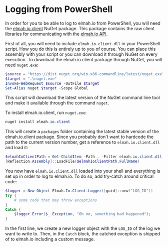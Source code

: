# Logging from PowerShell

In order for you to be able to log to elmah.io from PowerShell, you will need the [elmah.io.client](https://www.nuget.org/packages/elmah.io.client/) NuGet package. This package contains the raw client libraries for communicating with the [elmah.io API](https://elmah.io/api/v2).

First of all, you will need to include `elmah.io.client.dll` in your PowerShell script. How you do this is entirely up to you of course. You can place this assembly with your script or you can download it through NuGet on every execution. To download the elmah.io.client package through NuGet, you will need `nuget.exe`:

```powershell
$source = "https://dist.nuget.org/win-x86-commandline/latest/nuget.exe"
$target = ".\nuget.exe"
Invoke-WebRequest $source -OutFile $target
Set-Alias nuget $target -Scope Global
```

This script will download the latest version of the NuGet command line tool and make it available through the command `nuget`.

To install elmah.io.client, run `nuget.exe`:

```powershell
nuget install elmah.io.client
```

This will create a `packages` folder containing the latest stable version of the elmah.io.client package. Since you probably don't want to hardcode the path to the current version number, get a reference to `elmah.io.client.dll` and load it:

```powershell
$elmahIoClientPath = Get-ChildItem -Path . -Filter elmah.io.client.dll -Recurse
[Reflection.Assembly]::LoadFile($elmahIoClientPath.FullName)
```

You now have `elmah.io.client.dll` loaded into your shell and everything is set up in order to log to elmah.io. To do so, add try-catch around critical code:

```powershell
$logger = New-Object Elmah.Io.Client.Logger([guid]::new("LOG_ID"))
Try {
    # some code that may throw exceptions
}
Catch {
    $logger.Error($_.Exception, "Oh no, something bad happened");
}
```

In the first line, we create a new logger object with the `LOG_ID` of the log we want to write to. Then, in the `Catch` block, the catched exception is shipped of to elmah.io including a custom message.